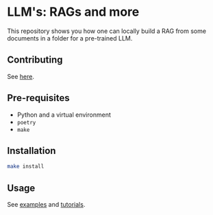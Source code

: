 # LLM's: RAGs and more

This repository shows you how one can locally build a RAG from some documents in a folder for a pre-trained LLM.

## Contributing

See [here](./contributing.md).

## Pre-requisites

- Python and a virtual environment
- `poetry`
- `make`

## Installation

```bash
make install
```

## Usage

See [examples](./examples) and [tutorials](./tutorials).
